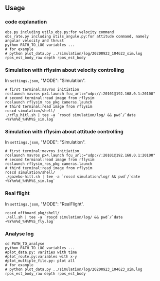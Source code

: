 ## Usage

### code explanation
```
obs.py including utils_obs.py:for velocity command
obs_rate.py including utils_angule.py:for attitude command, namely angular velocity and thrust
python PATH_TO_LOG variables ...
# for example
# python plot_data.py ../simulation/log/20200923_104623_sim.log rpos_est_body_raw depth rpos_est_body
```

### Simulation with rflysim about velocity controlling
In `settings.json`, "MODE": "Simulation".
```
# first terminal:mavros initiation
roslaunch mavros px4.launch fcu_url:="udp://:20101@192.168.0.1:20100"
# second terminal:read image from rflysim
roslaunch rflysim_ros_pkg cameras.launch
# third terminal:read image from rflysim
roscd simulation/shell/
./rfly_hitl.sh | tee -a `roscd simulation/log/ && pwd`/`date +%Y%m%d_%H%M%S_sim.log`
```

### Simulation with rflysim about attitude controlling
In `settings.json`, "MODE": "Simulation".
```
# first terminal:mavros initiation
roslaunch mavros px4.launch fcu_url:="udp://:20101@192.168.0.1:20100"
# second terminal:read image from rflysim
roslaunch rflysim_ros_pkg cameras.launch
# third terminal:read image from rflysim
roscd simulation/shell/
./gazebo-hitl.sh | tee -a `roscd simulation/log/ && pwd`/`date +%Y%m%d_%H%M%S_sim.log`
```

### Real flight
In `settings.json`, "MODE": "RealFlight".
```
roscd offboard_pkg/shell/
./all.sh | tee -a `roscd simulation/log/ && pwd`/`date +%Y%m%d_%H%M%S_fly.log`
```

### Analyse log
```
cd PATH_TO_analyse
python PATH_TO_LOG variables ...
#plot_data.py: varities with time
#plot_route.py:variables with x-y
#plot_multiple_file.py: plot all
# for example
# python plot_data.py ../simulation/log/20200923_104623_sim.log rpos_est_body_raw depth rpos_est_body
```